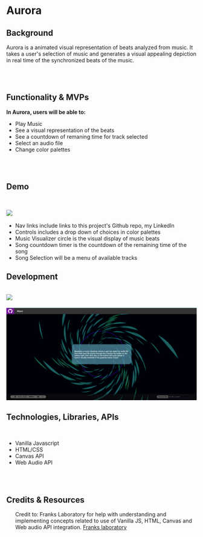 # Aurora

## Background 
<p>
    Aurora is a animated visual representation of beats analyzed from music.
    It takes a user's selection of music and generates a visual appealing depiction in real time 
    of the synchronized beats of the music.
</p>
<br>
<br>

## Functionality & MVPs 

<b>In Aurora, users will be able to:</b>
<ul>
    <li>Play Music
    <li>See a visual representation of the beats
    <li>See a countdown of remaning time for track selected
    <li>Select an audio file
    <li>Change color palettes
</ul>
<br>
<br>


## Demo
<br>
<p>
    <img src="https://github.com/dlaucodes/JSProject/blob/main/assets/aurora.gif">
</p>
<ul>
    <li>Nav links include links to this project's Github repo, my LinkedIn
    <li>Controls includes a drop down of choices in color palettes
    <li>Music Visualizer circle is the visual display of music beats
    <li>Song countdown timer is the countdown of the remaining time of the song
    <li>Song Selection will be a menu of available tracks
</ul>

## Development
<br>
<img src="https://imgur.com/aM43UEb">

<br>
<br>
<img src="https://github.com/dlaucodes/JSProject/blob/main/assets/ss.png">



## Technologies, Libraries, APIs
<br>
<ul>
    <li> Vanilla Javascript
    <li> HTML/CSS
    <li> Canvas API
    <li> Web Audio API
</ul>
<br>
<br>

## Credits & Resources
<ul>
    Credit to: Franks Laboratory for help with understanding and implementing concepts related to use of Vanilla JS, HTML, Canvas and Web   audio API integration.
    <a href="https://www.youtube.com/c/Frankslaboratory/">Franks laboratory</a>
</ul>
